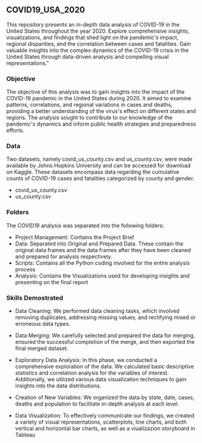 ## COVID19_USA_2020
This repository presents an in-depth data analysis of COVID-19 in the United States throughout the year 2020. Explore comprehensive insights, visualizations, and findings that shed light on the pandemic's impact, regional disparities, and the correlation between cases and fatalities. Gain valuable insights into the complex dynamics of the COVID-19 crisis in the United States through data-driven analysis and compelling visual representations."

### Objective
The objective of this analysis was to gain insights into the impact of the COVID-19 pandemic in the United States during 2020. It aimed to examine patterns, correlations, and regional variations in cases and deaths, providing a better understanding of the virus's effect on different states and regions. The analysis sought to contribute to our knowledge of the pandemic's dynamics and inform public health strategies and preparedness efforts.

### Data
Two datasets, namely covid_us_county.csv and us_county.csv, were made available by Johns Hopkins University and can be accessed for download on Kaggle. These datasets encompass data regarding the cumulative counts of COVID-19 cases and fatalities categorized by county and gender.

- covid_us_county.csv
- us_county.csv

### Folders
The COVID19 analysis was separated into the following folders:

- Project Management: Contains the Project Brief
- Data: Separated into Original and Prepared Data. These contain the original data frames and the data frames after they have been cleaned and prepared for analysis respectively. 
- Scripts: Contains all the Python coding involved for the entire analysis process
- Analysis: Contains the Visualizations used for developing insights and presenting on the final report

### Skills Demostrated
- Data Cleaning: We performed data cleaning tasks, which involved removing duplicates, addressing missing values, and rectifying mixed or erroneous data types.

- Data Merging: We carefully selected and prepared the data for merging, ensured the successful completion of the merge, and then exported the final merged dataset.

- Exploratory Data Analysis: In this phase, we conducted a comprehensive exploration of the data. We calculated basic descriptive statistics and correlation analysis for the variables of interest. Additionally, we utilized various data visualization techniques to gain insights into the data distributions.

- Creation of New Variables: We organized the data by state, date, cases, deaths and population to facilitate in-depth analysis at each level.

- Data Visualization: To effectively communicate our findings, we created a variety of visual representations, scatterplots, line charts, and both vertical and horizontal bar charts, as well as a viualizazion storyboard in Tableau
